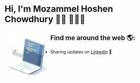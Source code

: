 # Hi, I'm Mozammel Hoshen Chowdhury 👋🏾 👩🏾‍💻


## Find me around the web 🌎: <a href="https://github.com/nobaab/nobaab/"><img align="left" width="150" height="150" src="https://github.com/nobaab/nobaab/blob/main/10_coding_dribbble.gif?raw=true"></a>

  - Sharing updates on <a href="https://www.linkedin.com/in/nobaab/">LinkedIn</a> 💼
